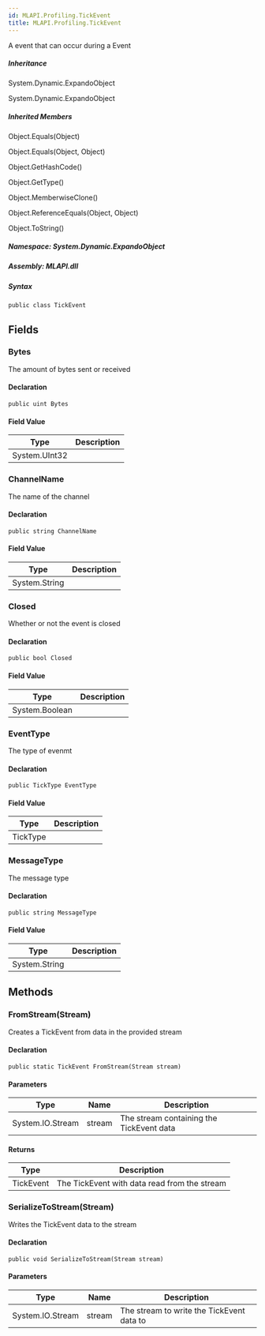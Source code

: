 ```yaml
---  
id: MLAPI.Profiling.TickEvent  
title: MLAPI.Profiling.TickEvent
---
```


<div class="markdown level0 summary">

A event that can occur during a Event

</div>

<div class="markdown level0 conceptual">

</div>

<div class="inheritance">

##### Inheritance

<div class="level0">

System.Dynamic.ExpandoObject

</div>

<div class="level1">

System.Dynamic.ExpandoObject

</div>

</div>

<div class="inheritedMembers">

##### Inherited Members

<div>

Object.Equals(Object)

</div>

<div>

Object.Equals(Object, Object)

</div>

<div>

Object.GetHashCode()

</div>

<div>

Object.GetType()

</div>

<div>

Object.MemberwiseClone()

</div>

<div>

Object.ReferenceEquals(Object, Object)

</div>

<div>

Object.ToString()

</div>

</div>

##### **Namespace**: System.Dynamic.ExpandoObject

##### **Assembly**: MLAPI.dll

##### Syntax

    public class TickEvent

## Fields

### Bytes

<div class="markdown level1 summary">

The amount of bytes sent or received

</div>

<div class="markdown level1 conceptual">

</div>

#### Declaration

    public uint Bytes

#### Field Value

| Type          | Description |
|---------------|-------------|
| System.UInt32 |             |

### ChannelName

<div class="markdown level1 summary">

The name of the channel

</div>

<div class="markdown level1 conceptual">

</div>

#### Declaration

    public string ChannelName

#### Field Value

| Type          | Description |
|---------------|-------------|
| System.String |             |

### Closed

<div class="markdown level1 summary">

Whether or not the event is closed

</div>

<div class="markdown level1 conceptual">

</div>

#### Declaration

    public bool Closed

#### Field Value

| Type           | Description |
|----------------|-------------|
| System.Boolean |             |

### EventType

<div class="markdown level1 summary">

The type of evenmt

</div>

<div class="markdown level1 conceptual">

</div>

#### Declaration

    public TickType EventType

#### Field Value

| Type     | Description |
|----------|-------------|
| TickType |             |

### MessageType

<div class="markdown level1 summary">

The message type

</div>

<div class="markdown level1 conceptual">

</div>

#### Declaration

    public string MessageType

#### Field Value

| Type          | Description |
|---------------|-------------|
| System.String |             |

## Methods 

### FromStream(Stream)

<div class="markdown level1 summary">

Creates a TickEvent from data in the provided stream

</div>

<div class="markdown level1 conceptual">

</div>

#### Declaration

    public static TickEvent FromStream(Stream stream)

#### Parameters

| Type             | Name   | Description                              |
|------------------|--------|------------------------------------------|
| System.IO.Stream | stream | The stream containing the TickEvent data |

#### Returns

| Type      | Description                                  |
|-----------|----------------------------------------------|
| TickEvent | The TickEvent with data read from the stream |

### SerializeToStream(Stream)

<div class="markdown level1 summary">

Writes the TickEvent data to the stream

</div>

<div class="markdown level1 conceptual">

</div>

#### Declaration

    public void SerializeToStream(Stream stream)

#### Parameters

| Type             | Name   | Description                               |
|------------------|--------|-------------------------------------------|
| System.IO.Stream | stream | The stream to write the TickEvent data to |
